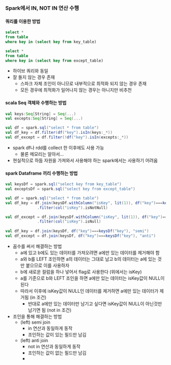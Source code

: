 ### Spark에서 IN, NOT IN 연산 수행


#### 쿼리를 이용한 방법
```sql
select *
from table
where key in (select key from key_table)

select *
from table
where key in (select key from except_table)
```
- 하이브 쿼리와 동일
- 잘 돌지 않는 경우 존재
  - 스파크 자체 조인이 아니므로 내부적으로 최적화 되지 않는 경우 존재
  - 모든 경우에 최적화가 일어나지 않는 경우는 아니지만 비추천


#### scala Seq 객체와 수행하는 방법
```scala
val keys:Seq[String] = Seq(...)
val excepts:Seq[String] = Seq(...)

val df = spark.sql("select * from table")
val df_key = df.filter(df("key").isIn(keys:_*))
val df_except = df.filter(!df("key").isIn(excepts:_*))
```
- spark df나 rdd를 collect 한 이후에도 사용 가능
  - 물론 메모리는 알아서...
- 현실적으로 하둡 자원을 가져와서 사용해야 하는 spark에서는 사용하기 어려움


#### spark Dataframe 끼리 수행하는 방법
```scala
val keysDf = spark.sql("select key from key_table")
val exceptsDf = spark.sql("select key from except_table")

val df = spark.sql("select * from table")
val df_key = df.join(keysDf.withColumn("isKey", lit(1)), df("key")===keysDf("key"), "left")  // left 조인으로 붙인 뒤 null이 아닌 값들이
              .filter(col("isKey").isNotNull)                                                // 양쪽에 모두 포함된 값

val df_except = df.join(keysDf.withColumn("isKey", lit(1)), df("key")===keysDf("key"), "left") // left 조인으로 붙인 뒤 null인 값들이
              .filter(col("isKey").isNull)                                                     // df에만 포함된 값
              
val df_key = df.join(keysDf, df("key")===keysDf("key"), "semi")
val df_except = df.join(keysDf, df("key")===keysDf("key"), "anti")
```
- 꼼수를 써서 해결하는 방법
  - a에 있고 b에도 있는 데이터를 가져오려면 a에만 있는 데이터를 제거해야 함
  - a와 b를 LEFT 조인하면 a의 데이터는 그대로 남고 b의 데이터는 a에 있는 것만 붙으므로 이를 사용하자
  - b에 새로운 컬럼을 하나 넣어서 flag로 사용한다 (위에서는 isKey)
  - a를 기준으로 b와 LEFT 조인을 하면 a에만 있는 데이터는 isKey값이 NULL이 된다
  - 따라서 이후에 isKey값이 NULL인 데이터를 제거하면 a에만 있는 데이터가 제거됨 (in 조건)
    - 반대로 a에만 있는 데이터만 남기고 싶다면 isKey값이 NULL이 아닌것만 남기면 됨 (not in 조건)
- 조인을 통해 해결하는 방법
  - (left) semi join
    - in 연산과 동일하게 동작
    - 조인하는 값이 있는 필드만 남김
  - (left) anti join
    - not in 연산과 동일하게 동작
    - 조인하는 값이 없는 필드만 남김
    - 
